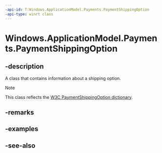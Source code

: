 ```yaml
---
-api-id: T:Windows.ApplicationModel.Payments.PaymentShippingOption
-api-type: winrt class
---
```


<!-- Class syntax.
public class PaymentShippingOption : Windows.ApplicationModel.Payments.IPaymentShippingOption
-->

# Windows.ApplicationModel.Payments.PaymentShippingOption

## -description
A class that contains information about a shipping option.

> [!NOTE]
> This class reflects the [W3C PaymentShippingOption dictionary](https://www.w3.org/TR/payment-request/#paymentrequest-interface).

## -remarks


## -examples

## -see-also
